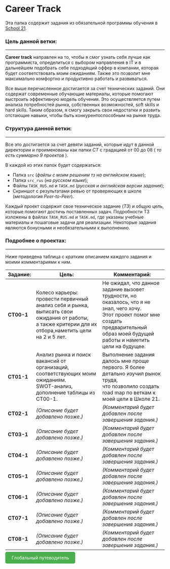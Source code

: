 # Career Track

Эта папка содержит задания из обязательной программы обучения в [School 21](https://21-school.ru/we).

### Цель данной ветки:

---

**Career track** направлен на то, чтобы я смог узнать себя лучше как программиста, определиться с выбором направления в IT и в дальнейшем подобрать себе подходящий оффер в компании, которая будет соответствовать моим ожиданиям. Также это позволит мне максимально комфортно и продуктивно работать и развиваться.

Все выше перечисленное достигается за счет технических заданий. Они содержат современные обучающие материалы, которые помогают выстроить эффективную модель обучения. Это осуществляется путем анализа потребностей рынка, собственных возможностей, soft skills и hard skills. Таким образом, я смогу закрыть свои недостатки и развить отстающие навыки, чтобы быть конкурентоспособным на рынке труда.

### Структура данной ветки:

---

Все это достигается за счет девяти заданий, которые идут в данной директории и проименованы как папки *CT* с градацией от 00 до 08 ( *то есть суммарно 9 проектов* ).

В каждой из этих папок будет содержаться:

* Папка `src` (*файлы с моим решеним тз на английском языке*);
* Папка `src_rus` (*на русском языке*);
* Файлы `TASK_RUS.md` и `TASK.md` (*русская и английская версии задания*);
* Скриншот с результатами ревью от проверяющих в школе (*методология Peer-to-Peer*).

Каждый проект содержит свое техническое задание (*ТЗ*) и общую цель, которые помогают достичь поставленных задач. Подробности ТЗ изложены в файлах `TASK_RUS.md` и `TASK.md`, где указаны учебные материалы и пошаговые задачи для реализации. Некоторые задания являются бонусными и необязательными к выполнению.

### Подробнее о проектах:

---

Ниже приведена таблица с кратким описанием каждого задания и моими комментариями к ним.

| Задание:  | Цель:                                                                                                                                                                                                                                                                       | Комментарий:                                                                                                                                                                                                                                                                                                                                          |
| ---------------- | ------------------------------------------------------------------------------------------------------------------------------------------------------------------------------------------------------------------------------------------------------------------------------- | ---------------------------------------------------------------------------------------------------------------------------------------------------------------------------------------------------------------------------------------------------------------------------------------------------------------------------------------------------------------- |
| **CT00-1** | Колесо карьеры: провести первичный анализ себя и рынка, выписать свои ожидания от работы,<br /> а также критерии для их отбора,наметить цели на 2 и 5 лет. | Не ожидал, что данное задание вызовет трудности, но оказалось, что я не знал, чего хочу.<br />Этот проект помог мне создать предварительный образ моей будущей работы и наметить <br />цели на будущее. |
| **CT01-1** | Анализ рынка и поиск вакансий от организаций, соответствующих моим ожиданиям.<br />SWOT-анализ, дополнение таблицы из CT00-1.                                                        | Выполнение задания далось мне проще первого. Я более детально изучил рынок труда,<br />что позволило создать road map по веткам к моей цели в Школе 21.                                                                                           |
| **CT02-1** | *(Описание будет добавлено позже.)*                                                                                                                                                                                                                | *(Комментарий будет добавлен после завершения задания.)*                                                                                                                                                                                                                                                         |
| **CT03-1** | *(Описание будет добавлено позже.)*                                                                                                                                                                                                                | *(Комментарий будет добавлен после завершения задания.)*                                                                                                                                                                                                                                                         |
| **CT04-1** | *(Описание будет добавлено позже.)*                                                                                                                                                                                                                | *(Комментарий будет добавлен после завершения задания.)*                                                                                                                                                                                                                                                         |
| **CT05-1** | *(Описание будет добавлено позже.)*                                                                                                                                                                                                                | *(Комментарий будет добавлен после завершения задания.)*                                                                                                                                                                                                                                                         |
| **CT06-1** | *(Описание будет добавлено позже.)*                                                                                                                                                                                                                | *(Комментарий будет добавлен после завершения задания.)*                                                                                                                                                                                                                                                         |
| **CT07-1** | *(Описание будет добавлено позже.)*                                                                                                                                                                                                                | *(Комментарий будет добавлен после завершения задания.)*                                                                                                                                                                                                                                                         |
| **CT08-1** | *(Описание будет добавлено позже.)*                                                                                                                                                                                                                | *(Комментарий будет добавлен после завершения задания.)*                                                                                                                                                                                                                                                         |

<a href="https://github.com/Akhzariell/Projects" style="padding: 10px 20px; background-color: #4CAF50; color: white; text-decoration: none; border-radius: 5px;">Глобальный путеводитель</a>
